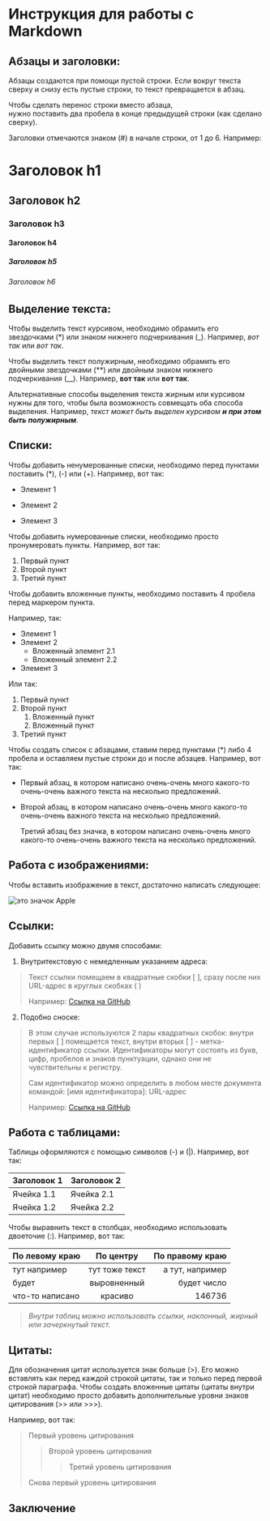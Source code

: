 # Инструкция для работы с Markdown

## Абзацы и заголовки:

Абзацы создаются при помощи пустой строки. Если вокруг текста сверху и снизу есть пустые строки, то текст превращается в абзац.

Чтобы сделать перенос строки вместо абзаца,  
нужно поставить два пробела в конце предыдущей строки (как сделано сверху).

Заголовки отмечаются знаком (#) в начале строки, от 1 до 6. Например:
# Заголовок h1
## Заголовок h2
### Заголовок h3
#### Заголовок h4
##### Заголовок h5
###### Заголовок h6

## Выделение текста:

Чтобы выделить текст курсивом, необходимо обрамить его звездочками (*) или знаком нижнего подчеркивания (_). 
Например, *вот так* или _вот так_.

Чтобы выделить текст полужирным, необходимо обрамить его двойными звездочками (**) или двойным знаком нижнего подчеркивания (__). 
Например, **вот так** или __вот так__.

Альтернативные способы выделения текста жирным или курсивом нужны для того, чтобы была возможность совмещать оба способа выделения. Например, _текст может быть выделен курсивом **и при этом быть полужирным**_.

## Списки:
Чтобы добавить ненумерованные списки, необходимо перед пунктами поставить (*), (-) или (+).
Например, вот так:
* Элемент 1
- Элемент 2
+ Элемент 3

Чтобы добавить нумерованные списки, необходимо просто пронумеровать пункты. Например, вот так:
1. Первый пункт
2. Второй пункт
3. Третий пункт

Чтобы добавить вложенные пункты, необходимо поставить 4 пробела перед маркером пункта. 

Например, так:
* Элемент 1
* Элемент 2
    * Вложенный элемент 2.1
    * Вложенный элемент 2.2
* Элемент 3

Или так:
1. Первый пункт
2. Второй пункт
    1. Вложенный пункт
    2. Вложенный пункт
3. Третий пункт


Чтобы создать список с абзацами, ставим перед пунктами (*) либо 4 пробела и оставляем пустые строки до и после абзацев. Например, вот так:

* Первый абзац, в котором написано очень-очень много какого-то очень-очень важного текста на несколько предложений.

* Второй абзац, в котором написано очень-очень много какого-то очень-очень важного текста на несколько предложений.

    Третий абзац без значка, в котором написано очень-очень много какого-то очень-очень важного текста на несколько предложений.

## Работа с изображениями:

Чтобы вставить изображение в текст, достаточно написать следующее:

![это значок Apple](image.png)

## Ссылки:
Добавить ссылку можно двумя способами:
1. Внутритекстовую с немедленным указанием адреса:
> Текст ссылки помещаем в квадратные скобки [ ], сразу после них URL-адрес в круглых скобках ( )
>
> Например: [Ссылка на GitHub](https://github.com/)
2. Подобно сноске:
> В этом случае используются 2 пары квадратных скобок: внутри первых [ ] помещается текст, внутри вторых [ ] - метка-идентификатор ссылки. Идентификаторы могут состоять из букв, цифр, пробелов и знаков пунктуации, однако они не чувствительны к регистру. 
>
>Сам идентификатор можно определить в любом месте документа командой:
[имя идентификатора]: URL-адрес
>
> Например: [Ссылка на GitHub][id]

[id]: https://github.com/

## Работа с таблицами:

Таблицы оформляются с помощью символов (-) и (|).
Например, вот так:

 Заголовок 1 | Заголовок 2 
------------ | -----------
 Ячейка 1.1  | Ячейка 2.1
 Ячейка 1.2  | Ячейка 2.2

Чтобы выравнить текст в столбцах, необходимо использовать двоеточие (:). Например, вот так:

| По левому краю  |    По центру    | По правому краю |
|:--------------- |:---------------:| ---------------:|
| тут например    | тут тоже текст  | а тут, например |
| будет           | выровненный     |     будет число |
| что-то написано | красиво         |         146736  |

> *Внутри таблиц можно использовать ссылки, наклонный, жирный или зачеркнутый текст.*

## Цитаты:
Для обозначения цитат используется знак больше (>). Его можно вставлять как перед каждой строкой цитаты, так и только перед первой строкой параграфа. 
Чтобы создать вложенные цитаты (цитаты внутри цитат) необходимо просто добавить дополнительные уровни знаков цитирования (>> или >>>).

Например, вот так:
> Первый уровень цитирования
>> Второй уровень цитирования
>>> Третий уровень цитирования
>
> Снова первый уровень цитирования


## Заключение